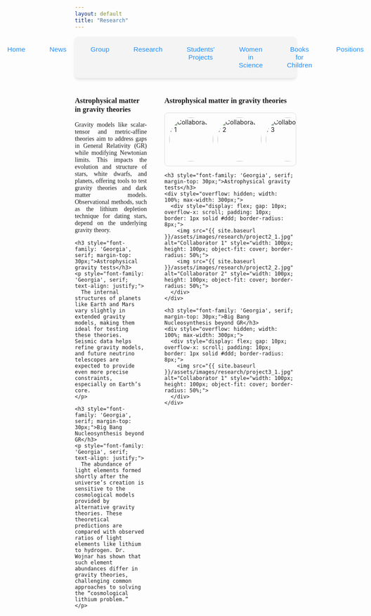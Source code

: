 ```yaml
---
layout: default
title: "Research"
---
```


<nav style="background-color: #f4f4f4; padding: 10px; border-radius: 8px; box-shadow: 0 4px 6px rgba(0, 0, 0, 0.1);">
  <ul style="list-style: none; display: flex; justify-content: center; gap: 15px; padding: 0; margin: 0;">
    <li style="flex: 1; text-align: center;">
      <a href="{{ site.baseurl }}/" 
         style="text-decoration: none; color: #1e90ff; font-family: 'Arial', sans-serif; font-size: 1.1em; padding: 10px 20px; display: inline-block; border-radius: 6px; transition: background-color 0.3s;">
         Home
      </a>
    </li>
    <li style="flex: 1; text-align: center;">
      <a href="{{ site.baseurl }}/news/" 
         style="text-decoration: none; color: #1e90ff; font-family: 'Arial', sans-serif; font-size: 1.1em; padding: 10px 20px; display: inline-block; border-radius: 6px; transition: background-color 0.3s;">
         News
      </a>
    </li>
    <li style="flex: 1; text-align: center;">
      <a href="{{ site.baseurl }}/group/" 
         style="text-decoration: none; color: #1e90ff; font-family: 'Arial', sans-serif; font-size: 1.1em; padding: 10px 20px; display: inline-block; border-radius: 6px; transition: background-color 0.3s;">
         Group
      </a>
    </li>
    <li style="flex: 1; text-align: center;">
      <a href="{{ site.baseurl }}/research/" 
         style="text-decoration: none; color: #1e90ff; font-family: 'Arial', sans-serif; font-size: 1.1em; padding: 10px 20px; display: inline-block; border-radius: 6px; transition: background-color 0.3s;">
         Research
      </a>
    </li>
    <li style="flex: 1; text-align: center;">
      <a href="{{ site.baseurl }}/Students' projects/" 
         style="text-decoration: none; color: #1e90ff; font-family: 'Arial', sans-serif; font-size: 1.1em; padding: 10px 20px; display: inline-block; border-radius: 6px; transition: background-color 0.3s;">
         Students' Projects
      </a>
    </li>
    <li style="flex: 1; text-align: center;">
      <a href="{{ site.baseurl }}/women-in-science/" 
         style="text-decoration: none; color: #1e90ff; font-family: 'Arial', sans-serif; font-size: 1.1em; padding: 10px 20px; display: inline-block; border-radius: 6px; transition: background-color 0.3s;">
         Women in Science
      </a>
    </li>
    <li style="flex: 1; text-align: center;">
      <a href="{{ site.baseurl }}/books-for-children/" 
         style="text-decoration: none; color: #1e90ff; font-family: 'Arial', sans-serif; font-size: 1.1em; padding: 10px 20px; display: inline-block; border-radius: 6px; transition: background-color 0.3s;">
         Books for Children
      </a>
    </li>
    <li style="flex: 1; text-align: center;">
      <a href="{{ site.baseurl }}/positions/" 
         style="text-decoration: none; color: #1e90ff; font-family: 'Arial', sans-serif; font-size: 1.1em; padding: 10px 20px; display: inline-block; border-radius: 6px; transition: background-color 0.3s;">
         Positions
      </a>
    </li>
  </ul>
</nav>


<div style="display: flex; gap: 40px; margin-top: 20px;">
  <!-- Left Column: Project Descriptions -->
  <div style="flex: 1;">
    <h3 style="font-family: 'Georgia', serif;">Astrophysical matter in gravity theories</h3>
    <p style="font-family: 'Georgia', serif; text-align: justify;">
      Gravity models like scalar-tensor and metric-affine theories aim to address gaps in General Relativity (GR) while modifying Newtonian limits. This impacts the evolution and structure of stars, white dwarfs, and planets, offering tools to test gravity theories and dark matter models. Observational methods, such as the lithium depletion technique for dating stars, depend on the underlying gravity theory.
    </p>
    
    <h3 style="font-family: 'Georgia', serif; margin-top: 30px;">Astrophysical gravity tests</h3>
    <p style="font-family: 'Georgia', serif; text-align: justify;">
      The internal structures of planets like Earth and Mars vary slightly in extended gravity models, making them ideal for testing these theories. Seismic data helps refine gravity models, and future neutrino telescopes are expected to provide even more precise constraints, especially on Earth’s core.
    </p>
    
    <h3 style="font-family: 'Georgia', serif; margin-top: 30px;">Big Bang Nucleosynthesis beyond GR</h3>
    <p style="font-family: 'Georgia', serif; text-align: justify;">
      The abundance of light elements formed shortly after the universe’s creation is sensitive to the cosmological models provided by alternative gravity theories. These theoretical predictions are compared with observed ratios of light elements like lithium to hydrogen. Dr. Wojnar has shown that such element abundances differ in gravity theories, challenging common approaches to solving the “cosmological lithium problem.”
    </p>
  </div>
  
  <!-- Right Column: Photo Galleries -->
  <div style="flex: 1;">
    <h3 style="font-family: 'Georgia', serif;">Astrophysical matter in gravity theories</h3>
    <div style="overflow: hidden; width: 100%; max-width: 300px;">
      <div style="display: flex; gap: 10px; overflow-x: scroll; padding: 10px; border: 1px solid #ddd; border-radius: 8px;">
        <img src="{{ site.baseurl }}/assets/images/research/project1_1.jpg" alt="Collaborator 1" style="width: 100px; height: 100px; object-fit: cover; border-radius: 50%;">
        <img src="{{ site.baseurl }}/assets/images/research/project1_2.jpg" alt="Collaborator 2" style="width: 100px; height: 100px; object-fit: cover; border-radius: 50%;">
        <img src="{{ site.baseurl }}/assets/images/research/project1_3.jpg" alt="Collaborator 3" style="width: 100px; height: 100px; object-fit: cover; border-radius: 50%;">
      </div>
    </div>
    
    <h3 style="font-family: 'Georgia', serif; margin-top: 30px;">Astrophysical gravity tests</h3>
    <div style="overflow: hidden; width: 100%; max-width: 300px;">
      <div style="display: flex; gap: 10px; overflow-x: scroll; padding: 10px; border: 1px solid #ddd; border-radius: 8px;">
        <img src="{{ site.baseurl }}/assets/images/research/project2_1.jpg" alt="Collaborator 1" style="width: 100px; height: 100px; object-fit: cover; border-radius: 50%;">
        <img src="{{ site.baseurl }}/assets/images/research/project2_2.jpg" alt="Collaborator 2" style="width: 100px; height: 100px; object-fit: cover; border-radius: 50%;">
      </div>
    </div>
    
    <h3 style="font-family: 'Georgia', serif; margin-top: 30px;">Big Bang Nucleosynthesis beyond GR</h3>
    <div style="overflow: hidden; width: 100%; max-width: 300px;">
      <div style="display: flex; gap: 10px; overflow-x: scroll; padding: 10px; border: 1px solid #ddd; border-radius: 8px;">
        <img src="{{ site.baseurl }}/assets/images/research/project3_1.jpg" alt="Collaborator 1" style="width: 100px; height: 100px; object-fit: cover; border-radius: 50%;">
      </div>
    </div>
  </div>
</div>

